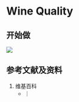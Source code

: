 # Wine Quality

## 开始做

![](/images/基本数据类型/经典数据集/结构化数值/Wine_Quality/01.jpg)

## 参考文献及资料

1. 维基百科
	- [](https://en.wikipedia.org/wiki/) ｜ [](https://zh.wikipedia.org/wiki/) 
